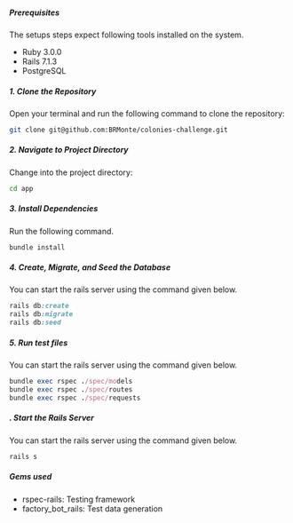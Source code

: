 ##### Prerequisites

The setups steps expect following tools installed on the system.

- Ruby 3.0.0
- Rails 7.1.3
- PostgreSQL

##### 1. Clone the Repository
Open your terminal and run the following command to clone the repository:

```bash
git clone git@github.com:BRMonte/colonies-challenge.git
```

##### 2. Navigate to Project Directory
Change into the project directory:

```bash
cd app
```

##### 3. Install Dependencies

Run the following command.

```ruby
bundle install
```

##### 4. Create, Migrate, and Seed the Database

You can start the rails server using the command given below.

```ruby
rails db:create
rails db:migrate
rails db:seed

```

##### 5. Run test files

You can start the rails server using the command given below.

```ruby
bundle exec rspec ./spec/models
bundle exec rspec ./spec/routes
bundle exec rspec ./spec/requests

```

##### . Start the Rails Server

You can start the rails server using the command given below.

```ruby
rails s

```

##### Gems used

- rspec-rails: Testing framework
- factory_bot_rails: Test data generation

